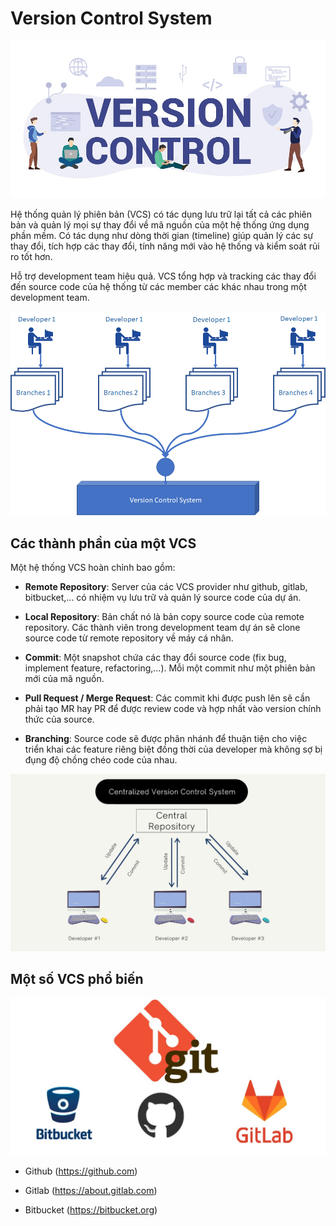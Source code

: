 # Version Control System

![](../_images/vcs-banner.jpeg)

Hệ thống quản lý phiên bản (VCS) có tác dụng lưu trữ lại tất cả các phiên bản và quản lý mọi sự thay đổi về mã nguồn của một hệ thống ứng dụng phần mềm. Có tác dụng như dòng thời gian (timeline) giúp quản lý các sự thay đổi, tích hợp các thay đổi, tính năng mới vào hệ thống và kiểm soát rủi ro tốt hơn.

Hỗ trợ development team hiệu quả. VCS tổng hợp và tracking các thay đổi đến source code của hệ thống từ các member các khác nhau trong một development team.

![](../_images/vcs-flow.webp)

## Các thành phần của một VCS

Một hệ thống VCS hoàn chỉnh bao gồm:

- **Remote Repository**: Server của các VCS provider như github, gitlab, bitbucket,... có nhiệm vụ lưu trữ và quản lý source code của dự án.

- **Local Repository**: Bản chất nó là bản copy source code của remote repository. Các thành viên trong development team dự án sẽ clone source code từ remote repository về máy cá nhân.

- **Commit**: Một snapshot chứa các thay đổi source code (fix bug, implement feature, refactoring,...). Mỗi một commit như một phiên bản mới của mã nguồn.

- **Pull Request / Merge Request**: Các commit khi được push lên sẽ cần phải tạo MR hay PR để được review code và hợp nhất vào version chính thức của source.

- **Branching**: Source code sẽ được phân nhánh để thuận tiện cho việc triển khai các feature riêng biệt đồng thời của developer mà không sợ bị đụng độ chồng chéo code của nhau.

![](../_images/vcs-architecture.webp)

## Một số VCS phổ biến

![](../_images/popular-git-vcs.jpeg)

- Github (https://github.com)

- Gitlab (https://about.gitlab.com)

- Bitbucket (https://bitbucket.org)
